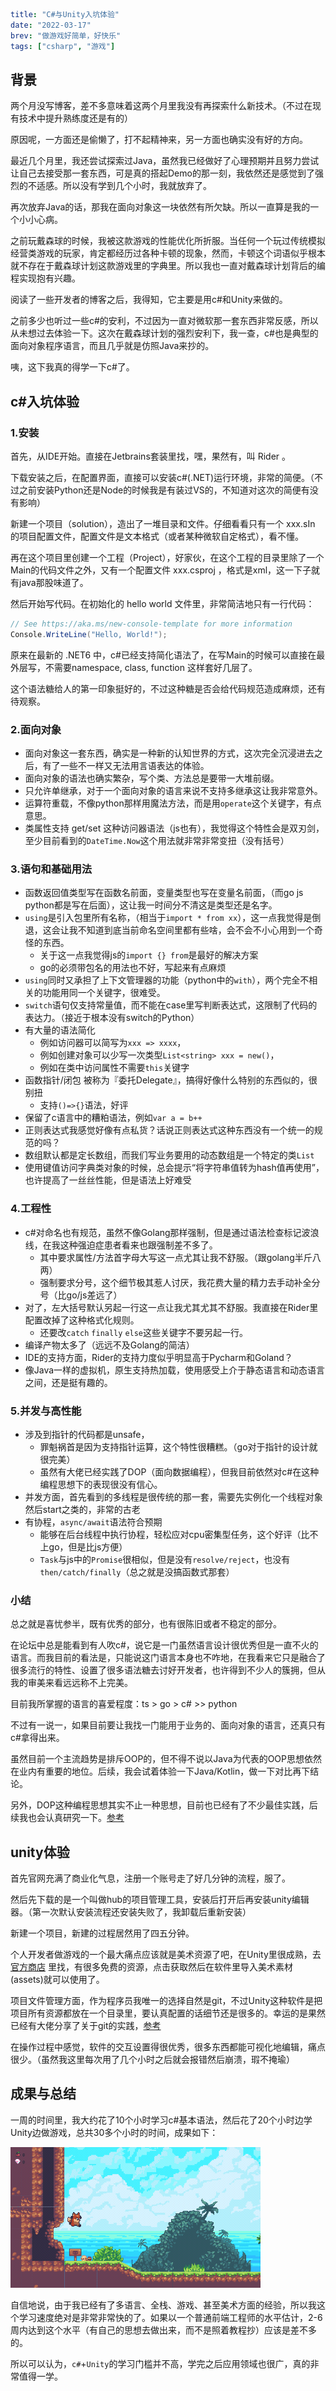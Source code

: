 ```yaml lw-blog-meta
title: "C#与Unity入坑体验"
date: "2022-03-17"
brev: "做游戏好简单，好快乐"
tags: ["csharp", "游戏"]
```

## 背景

两个月没写博客，差不多意味着这两个月里我没有再探索什么新技术。（不过在现有技术中提升熟练度还是有的）

原因呢，一方面还是偷懒了，打不起精神来，另一方面也确实没有好的方向。

最近几个月里，我还尝试探索过Java，虽然我已经做好了心理预期并且努力尝试让自己去接受那一套东西，可是真的搭起Demo的那一刻，我依然还是感觉到了强烈的不适感。所以没有学到几个小时，我就放弃了。

再次放弃Java的话，那我在面向对象这一块依然有所欠缺。所以一直算是我的一个小小心病。

之前玩戴森球的时候，我被这款游戏的性能优化所折服。当任何一个玩过传统模拟经营类游戏的玩家，肯定都经历过各种卡顿的现象，然而，卡顿这个词语似乎根本就不存在于戴森球计划这款游戏里的字典里。所以我也一直对戴森球计划背后的编程实现抱有兴趣。

阅读了一些开发者的博客之后，我得知，它主要是用c#和Unity来做的。

之前多少也听过一些c#的安利，不过因为一直对微软那一套东西非常反感，所以从未想过去体验一下。这次在戴森球计划的强烈安利下，我一查，c#也是典型的面向对象程序语言，而且几乎就是仿照Java来抄的。

咦，这下我真的得学一下c#了。

## c#入坑体验

### 1.安装

首先，从IDE开始。直接在Jetbrains套装里找，嘿，果然有，叫 Rider 。

下载安装之后，在配置界面，直接可以安装c#(.NET)运行环境，非常的简便。（不过之前安装Python还是Node的时候我是有装过VS的，不知道对这次的简便有没有影响）

新建一个项目（solution），造出了一堆目录和文件。仔细看看只有一个 xxx.sIn 的项目配置文件，配置文件是文本格式（或者某种微软自定格式），看不懂。

再在这个项目里创建一个工程（Project），好家伙，在这个工程的目录里除了一个Main的代码文件之外，又有一个配置文件 xxx.csproj ，格式是xml，这一下子就有java那股味道了。

然后开始写代码。在初始化的 hello world 文件里，非常简洁地只有一行代码：

```cs
// See https://aka.ms/new-console-template for more information
Console.WriteLine("Hello, World!");
```

原来在最新的 .NET6 中，c#已经支持简化语法了，在写Main的时候可以直接在最外层写，不需要namespace, class, function 这样套好几层了。

这个语法糖给人的第一印象挺好的，不过这种糖是否会给代码规范造成麻烦，还有待观察。

### 2.面向对象

- 面向对象这一套东西，确实是一种新的认知世界的方式，这次完全沉浸进去之后，有了一些不一样又无法用言语表达的体验。
- 面向对象的语法也确实繁杂，写个类、方法总是要带一大堆前缀。
- 只允许单继承，对于一个面向对象的语言来说不支持多继承这让我非常意外。
- 运算符重载，不像python那样用魔法方法，而是用`operate`这个关键字，有点意思。
- 类属性支持 get/set 这种访问器语法（js也有），我觉得这个特性会是双刃剑，至少目前看到的`DateTime.Now`这个用法就非常非常变扭（没有括号）

### 3.语句和基础用法

- 函数返回值类型写在函数名前面，变量类型也写在变量名前面，（而go js python都是写在后面），这让我一时间分不清这是类型还是名字。
- `using`是引入包里所有名称，（相当于`import * from xx`），这一点我觉得是倒退，这会让我不知道到底当前命名空间里都有些啥，会不会不小心用到一个奇怪的东西。
  + 关于这一点我觉得js的`import {} from`是最好的解决方案
  + go的必须带包名的用法也不好，写起来有点麻烦
- `using`同时又承担了上下文管理器的功能（python中的`with`），两个完全不相关的功能用同一个关键字，很难受。
- `switch`语句仅支持常量值，而不能在case里写判断表达式，这限制了代码的表达力。（接近于根本没有switch的Python）
- 有大量的语法简化
  + 例如访问器可以简写为`xxx => xxxx`，
  + 例如创建对象可以少写一次类型`List<string> xxx = new()`，
  + 例如在类中访问属性不需要`this`关键字
- 函数指针/闭包 被称为『委托Delegate』，搞得好像什么特别的东西似的，很别扭
  + 支持`()=>{}`语法，好评
- 保留了c语言中的糟粕语法，例如`var a = b++`
- 正则表达式我感觉好像有点私货？话说正则表达式这种东西没有一个统一的规范的吗？
- 数组默认都是定长数组，而我们写业务要用的动态数组是一个特定的类`List`
- 使用键值访问字典类对象的时候，总会提示“将字符串值转为hash值再使用”，也许提高了一丝丝性能，但是语法上好难受

### 4.工程性

- c#对命名也有规范，虽然不像Golang那样强制，但是通过语法检查标记波浪线，在我这种强迫症患者看来也跟强制差不多了。
  + 其中要求属性/方法首字母大写这一点尤其让我不舒服。（跟golang半斤八两）
  + 强制要求分号，这个细节极其惹人讨厌，我花费大量的精力去手动补全分号（比go/js差远了）
- 对了，左大括号默认另起一行这一点让我尤其尤其不舒服。我直接在Rider里配置改掉了这种格式化规则。
  + 还要改`catch` `finally` `else`这些关键字不要另起一行。
- 编译产物太多了（远远不及Golang的简洁）
- IDE的支持方面，Rider的支持力度似乎明显高于Pycharm和Goland？
- 像Java一样的虚拟机，原生支持热加载，使用感受上介于静态语言和动态语言之间，还是挺有趣的。

### 5.并发与高性能

- 涉及到指针的代码都是unsafe，
  + 罪魁祸首是因为支持指针运算，这个特性很糟糕。（go对于指针的设计就很完美）
  + 虽然有大佬已经实践了DOP（面向数据编程），但我目前依然对c#在这种编程思想下的表现很没有信心。
- 并发方面，首先看到的多线程是很传统的那一套，需要先实例化一个线程对象然后start之类的，非常的古老
- 有协程，`async/await`语法符合预期
  + 能够在后台线程中执行协程，轻松应对cpu密集型任务，这个好评（比不上go，但是比js方便）
  + `Task`与js中的`Promise`很相似，但是没有`resolve/reject`，也没有`then/catch/finally`（总之就是没搞函数式那套）

### 小结

总之就是喜忧参半，既有优秀的部分，也有很陈旧或者不稳定的部分。

在论坛中总是能看到有人吹c#，说它是一门虽然语言设计很优秀但是一直不火的语言。而我目前的看法是，只能说这门语言本身也不咋地，在我看来它只是融合了很多流行的特性、设置了很多语法糖去讨好开发者，也许得到不少人的簇拥，但从我的审美来看远远称不上完美。

目前我所掌握的语言的喜爱程度：ts > go > c# >> python

不过有一说一，如果目前要让我找一门能用于业务的、面向对象的语言，还真只有c#拿得出来。

虽然目前一个主流趋势是排斥OOP的，但不得不说以Java为代表的OOP思想依然在业内有重要的地位。后续，我会试着体验一下Java/Kotlin，做一下对比再下结论。

另外，DOP这种编程思想其实不止一种思想，目前也已经有了不少最佳实践，后续我也会认真研究一下。[参考](https://www.cnblogs.com/KillerAery/p/11746639.html)

## unity体验

首先官网充满了商业化气息，注册一个账号走了好几分钟的流程，服了。

然后先下载的是一个叫做hub的项目管理工具，安装后打开后再安装unity编辑器。（第一次默认安装流程还安装失败了，我卸载后重新安装）

新建一个项目，新建的过程居然用了四五分钟。

个人开发者做游戏的一个最大痛点应该就是美术资源了吧，在Unity里很成熟，去 [官方商店](https://assetstore.unity.com/) 里找，有很多免费的资源，点击获取然后在软件里导入美术素材(assets)就可以使用了。

项目文件管理方面，作为程序员我唯一的选择自然是git，不过Unity这种软件是把项目所有资源都放在一个目录里，要认真配置的话细节还是很多的。幸运的是果然已经有大佬分享了关于git的实践，[参考](https://thoughtbot.com/blog/how-to-git-with-unity)

在操作过程中感觉，软件的交互设置得很优秀，很多东西都能可视化地编辑，痛点很少。（虽然我这里每次用了几个小时之后就会报错然后崩溃，瑕不掩瑜）

## 成果与总结

一周的时间里，我大约花了10个小时学习c#基本语法，然后花了20个小时边学Unity边做游戏，总共30多个小时的时间，成果如下：

![试做游戏](../pic/2022/220321-Unity-game.gif)

自信地说，由于我已经有了多语言、全栈、游戏、甚至美术方面的经验，所以我这个学习速度绝对是非常非常快的了。如果以一个普通前端工程师的水平估计，2-6周内达到这个水平（有自己的思想去做出来，而不是照着教程抄）应该是差不多的。

所以可以认为，`c#`+`Unity`的学习门槛并不高，学完之后应用领域也很广，真的非常值得一学。
